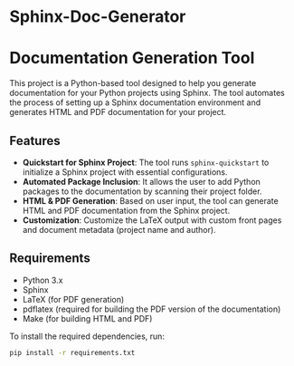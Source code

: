# Sphinx-Doc-Generator
# Documentation Generation Tool

This project is a Python-based tool designed to help you generate documentation for your Python projects using Sphinx. The tool automates the process of setting up a Sphinx documentation environment and generates HTML and PDF documentation for your project.

## Features

- **Quickstart for Sphinx Project**: The tool runs `sphinx-quickstart` to initialize a Sphinx project with essential configurations.
- **Automated Package Inclusion**: It allows the user to add Python packages to the documentation by scanning their project folder.
- **HTML & PDF Generation**: Based on user input, the tool can generate HTML and PDF documentation from the Sphinx project.
- **Customization**: Customize the LaTeX output with custom front pages and document metadata (project name and author).

## Requirements

- Python 3.x
- Sphinx
- LaTeX (for PDF generation)
- pdflatex (required for building the PDF version of the documentation)
- Make (for building HTML and PDF)

To install the required dependencies, run:

```bash
pip install -r requirements.txt

